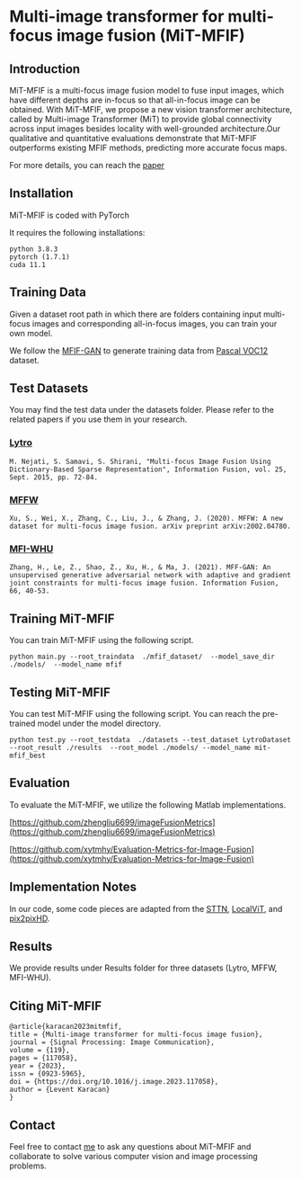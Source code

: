 # Multi-image transformer for multi-focus image fusion (MiT-MFIF)

## Introduction

MiT-MFIF is a multi-focus image fusion model to fuse input images, which have different depths are in-focus so that all-in-focus image can be obtained. With MiT-MFIF, we propose a new vision transformer architecture, called by Multi-image Transformer (MiT) to provide global connectivity across input images besides locality with well-grounded architecture.Our qualitative and quantitative evaluations demonstrate that MiT-MFIF  outperforms existing MFIF methods, predicting more accurate focus maps.


For more details, you can reach the [paper](https://www.sciencedirect.com/science/article/pii/S0923596523001406) 

## Installation

MiT-MFIF is coded with PyTorch

It requires the following installations:

```
python 3.8.3
pytorch (1.7.1)
cuda 11.1
```


## Training Data

Given a dataset root path in which there are folders containing input multi-focus images and corresponding all-in-focus images, you can train your own model.

We follow the [MFIF-GAN](https://github.com/ycwang-libra/MFIF-GAN) to generate training data from [Pascal VOC12](https://pjreddie.com/projects/pascal-voc-dataset-mirror/) dataset.

## Test Datasets

You may find the test data under the datasets folder. Please refer to the related papers if you use them in your research.

### [Lytro](https://github.com/xingchenzhang/MFIFB)
```M. Nejati, S. Samavi, S. Shirani, "Multi-focus Image Fusion Using Dictionary-Based Sparse Representation", Information Fusion, vol. 25, Sept. 2015, pp. 72-84. ```

### [MFFW](https://github.com/xingchenzhang/MFIFB)
```Xu, S., Wei, X., Zhang, C., Liu, J., & Zhang, J. (2020). MFFW: A new dataset for multi-focus image fusion. arXiv preprint arXiv:2002.04780.```

### [MFI-WHU](https://github.com/HaoZhang1018/MFI-WHU)

```Zhang, H., Le, Z., Shao, Z., Xu, H., & Ma, J. (2021). MFF-GAN: An unsupervised generative adversarial network with adaptive and gradient joint constraints for multi-focus image fusion. Information Fusion, 66, 40-53.```

 
## Training MiT-MFIF

You can train MiT-MFIF using the following script. 

`python main.py --root_traindata  ./mfif_dataset/  --model_save_dir ./models/  --model_name mfif`

## Testing MiT-MFIF

You can test MiT-MFIF using the following script. You can reach the pre-trained model under the model directory.

`python test.py --root_testdata  ./datasets --test_dataset LytroDataset --root_result ./results  --root_model ./models/ --model_name mit-mfif_best`

## Evaluation

To evaluate the MiT-MFIF, we utilize the following Matlab implementations.

 [https://github.com/zhengliu6699/imageFusionMetrics](https://github.com/zhengliu6699/imageFusionMetrics)
 
 [https://github.com/xytmhy/Evaluation-Metrics-for-Image-Fusion](https://github.com/xytmhy/Evaluation-Metrics-for-Image-Fusion)


## Implementation Notes

In our code, some code pieces are adapted from the [STTN](https://github.com/researchmm/STTN), [LocalViT](https://github.com/ofsoundof/LocalViT), and [pix2pixHD](https://github.com/NVIDIA/pix2pixHD).

## Results

We provide results under Results folder for three datasets (Lytro, MFFW, MFI-WHU).

## Citing MiT-MFIF

```
@article{karacan2023mitmfif,
title = {Multi-image transformer for multi-focus image fusion},
journal = {Signal Processing: Image Communication},
volume = {119},
pages = {117058},
year = {2023},
issn = {0923-5965},
doi = {https://doi.org/10.1016/j.image.2023.117058},
author = {Levent Karacan}
}
```
## Contact

Feel free to contact [me](mailto:leventkaracan87@gmail.com) to ask any questions about MiT-MFIF and collaborate to solve various computer vision and image processing problems.
